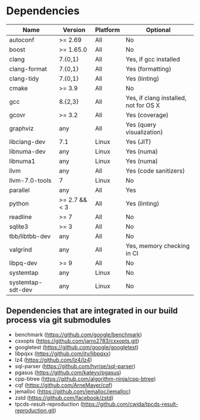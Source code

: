 # Dependencies

| Name             | Version          | Platform |                              Optional |
| ---------------- | ---------------- | -------- | ------------------------------------- |
| autoconf         | >= 2.69          |    All   |                                    No |
| boost            | >= 1.65.0        |    All   |                                    No |
| clang            | 7.{0,1}          |    All   |                 Yes, if gcc installed |
| clang-format     | 7.{0,1}          |    All   |                      Yes (formatting) |
| clang-tidy       | 7.{0,1}          |    All   |                         Yes (linting) |
| cmake            | >= 3.9           |    All   |                                    No |
| gcc              | 8.{2,3}          |    All   | Yes, if clang installed, not for OS X |
| gcovr            | >= 3.2           |    All   |                        Yes (coverage) |
| graphviz         | any              |    All   |             Yes (query visualization) |
| libclang-dev     | 7.1              |    Linux |                             Yes (JIT) |
| libnuma-dev      | any              |    Linux |                            Yes (numa) |
| libnuma1         | any              |    Linux |                            Yes (numa) |
| llvm             | any              |    All   |                 Yes (code sanitizers) |
| llvm-7.0-tools   | 7                |    Linux |                                    No |
| parallel         | any              |    All   |                                   Yes |
| python           | >= 2.7 && < 3    |    All   |                         Yes (linting) |
| readline         | >= 7             |    All   |                                    No |
| sqlite3          | >= 3             |    All   |                                    No |
| tbb/libtbb-dev   | any              |    All   |                                    No |
| valgrind         | any              |    All   |            Yes, memory checking in CI |
| libpq-dev        | >= 9             |    All   |                                    No |
| systemtap        | any              |    Linux |                                    No |
| systemtap-sdt-dev| any              |    Linux |                                    No |


## Dependencies that are integrated in our build process via git submodules
- benchmark (https://github.com/google/benchmark)
- cxxopts (https://github.com/jarro2783/cxxopts.git)
- googletest (https://github.com/google/googletest)
- libpqxx (https://github.com/jtv/libpqxx)
- lz4 (https://github.com/lz4/lz4)
- sql-parser (https://github.com/hyrise/sql-parser)
- pgasus (https://github.com/kateyy/pgasus)
- cpp-btree (https://github.com/algorithm-ninja/cpp-btree)
- cqf (https://github.com/ArneMayer/cqf)
- jemalloc (https://github.com/jemalloc/jemalloc)
- zstd (https://github.com/facebook/zstd)
- tpcds-result-reproduction (https://github.com/cwida/tpcds-result-reproduction.git)

